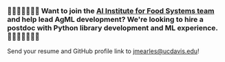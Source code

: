 ### 👨🏿‍💻👩🏽‍💻🌈 Want to join the [AI Institute for Food Systems team](https://aifs.ucdavis.edu/) and help lead AgML development? We're looking to hire a postdoc with Python library development and ML experience. 🌈👩🏼‍💻👨🏻‍💻

Send your resume and GitHub profile link to [jmearles@ucdavis.edu](mailto:jmearles@ucdavis.edu)!
